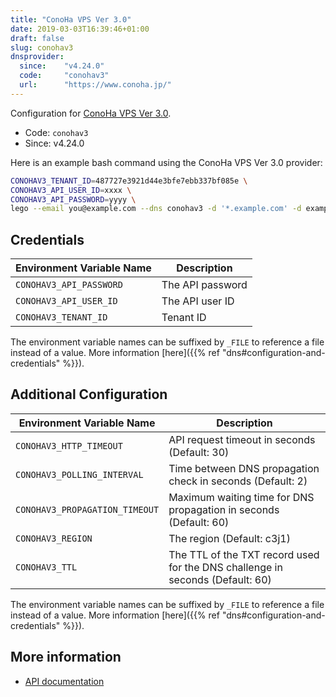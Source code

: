 ```yaml
---
title: "ConoHa VPS Ver 3.0"
date: 2019-03-03T16:39:46+01:00
draft: false
slug: conohav3
dnsprovider:
  since:    "v4.24.0"
  code:     "conohav3"
  url:      "https://www.conoha.jp/"
---
```


<!-- THIS DOCUMENTATION IS AUTO-GENERATED. PLEASE DO NOT EDIT. -->
<!-- providers/dns/conohav3/conohav3.toml -->
<!-- THIS DOCUMENTATION IS AUTO-GENERATED. PLEASE DO NOT EDIT. -->


Configuration for [ConoHa VPS Ver 3.0](https://www.conoha.jp/).


<!--more-->

- Code: `conohav3`
- Since: v4.24.0


Here is an example bash command using the ConoHa VPS Ver 3.0 provider:

```bash
CONOHAV3_TENANT_ID=487727e3921d44e3bfe7ebb337bf085e \
CONOHAV3_API_USER_ID=xxxx \
CONOHAV3_API_PASSWORD=yyyy \
lego --email you@example.com --dns conohav3 -d '*.example.com' -d example.com run
```




## Credentials

| Environment Variable Name | Description |
|-----------------------|-------------|
| `CONOHAV3_API_PASSWORD` | The API password |
| `CONOHAV3_API_USER_ID` | The API user ID |
| `CONOHAV3_TENANT_ID` | Tenant ID |

The environment variable names can be suffixed by `_FILE` to reference a file instead of a value.
More information [here]({{% ref "dns#configuration-and-credentials" %}}).


## Additional Configuration

| Environment Variable Name | Description |
|--------------------------------|-------------|
| `CONOHAV3_HTTP_TIMEOUT` | API request timeout in seconds (Default: 30) |
| `CONOHAV3_POLLING_INTERVAL` | Time between DNS propagation check in seconds (Default: 2) |
| `CONOHAV3_PROPAGATION_TIMEOUT` | Maximum waiting time for DNS propagation in seconds (Default: 60) |
| `CONOHAV3_REGION` | The region (Default: c3j1) |
| `CONOHAV3_TTL` | The TTL of the TXT record used for the DNS challenge in seconds (Default: 60) |

The environment variable names can be suffixed by `_FILE` to reference a file instead of a value.
More information [here]({{% ref "dns#configuration-and-credentials" %}}).




## More information

- [API documentation](https://doc.conoha.jp/reference/api-vps3/api-dns-vps3/)

<!-- THIS DOCUMENTATION IS AUTO-GENERATED. PLEASE DO NOT EDIT. -->
<!-- providers/dns/conohav3/conohav3.toml -->
<!-- THIS DOCUMENTATION IS AUTO-GENERATED. PLEASE DO NOT EDIT. -->
